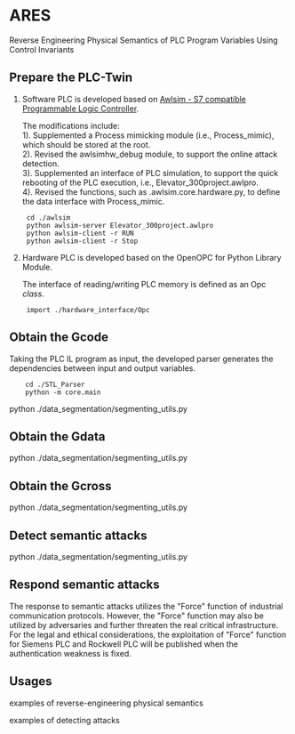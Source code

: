 # ARES
Reverse Engineering Physical Semantics of PLC Program Variables Using Control Invariants


## Prepare the PLC-Twin
1. Software PLC is developed based on [Awlsim - S7 compatible Programmable Logic Controller](https://github.com/mbuesch/awlsim).

	The modifications include: <br>
	1). Supplemented a Process mimicking module (i.e., Process_mimic), which should be stored at the root. <br>
	2). Revised the awlsimhw_debug module, to support the online attack detection. <br>
	3). Supplemented an interface of PLC simulation, to support the quick rebooting of the PLC execution, i.e., Elevator_300project.awlpro. <br>
	4). Revised the functions, such as .awlsim.core.hardware.py, to define the data interface with Process_mimic. <br>

		cd ./awlsim
		python awlsim-server Elevator_300project.awlpro
		python awlsim-client -r RUN  
		python awlsim-client -r Stop 

2. Hardware PLC is developed based on the OpenOPC for Python Library Module. 

	The interface of reading/writing PLC memory is defined as an Opc *class*. 

		import ./hardware_interface/Opc
		
## Obtain the Gcode
Taking the PLC IL program as input, the developed parser generates the dependencies between input and output variables. 

		cd ./STL_Parser
		python -m core.main

python ./data_segmentation/segmenting_utils.py

## Obtain the Gdata

python ./data_segmentation/segmenting_utils.py

## Obtain the Gcross

python ./data_segmentation/segmenting_utils.py

## Detect semantic attacks

python ./data_segmentation/segmenting_utils.py

## Respond semantic attacks

The response to semantic attacks utilizes the "Force" function of industrial communication protocols. However, the "Force" function may also be utilized by adversaries and further threaten the real critical infrastructure. For the legal and ethical considerations, the exploitation of "Force" function for Siemens PLC and Rockwell PLC will be published when the authentication weakness is fixed. 



## Usages 

examples of reverse-engineering physical semantics

examples of detecting attacks